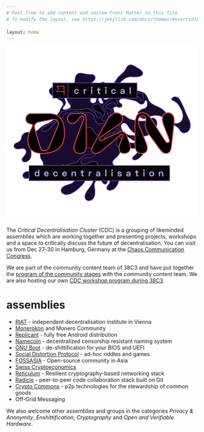 ```yaml
---
# Feel free to add content and custom Front Matter to this file.
# To modify the layout, see https://jekyllrb.com/docs/themes/#overriding-theme-defaults

layout: home
---
```


![Critical Decentralisation at 38C3](/assets/38c3-logo-full-cdc.svg)

The _Critical Decentralisation Cluster_ (CDC) is a grouping of likeminded assemblies which are working together and presenting projects, workshops and a space to critically discuss the future of decentralisation. You can visit us from Dec 27-30 in Hamburg, Germany at the [Chaos Communication Congress](https://en.wikipedia.org/wiki/Chaos_Communication_Congress#cite_note-47).

We are part of the community content team of 38C3 and have put together the [program of the community stages](https://content.events.ccc.de/cfp/38c3-community-stages/index.en.html) with the community content team. We are also hosting our own [CDC workshop program during 38C3](https://pretalx.riat.at/38c3/cfp).

# assemblies

* [RIAT](https://riat.ac.at) - independent decentralisation institute in Vienna
* [Monerokon](https://monerokon.com) and Monero Community
* [Replicant](https://replicant.us/) - fully free Android distribution
* [Namecoin](https://www.namecoin.org/) - decentralized censorship resistant naming system
* [GNU Boot](https://www.gnu.org/software/gnuboot/web/) - de-shittification for your BIOS and UEFI
* [Social Distortion Protocol](https://www.dist0rtion.com/) - ad-hoc riddles and games
* [FOSSASIA](https://fossasia.org) - Open-source community in Asia
* [Swiss Cryptoeconomics](https://events.ccc.de/congress/2023/hub/en/assembly/swiss_cryptoeconomics/)
* [Reticulum](https://reticulum.network/) - Resilient cryptography-based networking stack
* [Radicle](https://radicle.xyz/) - peer-to-peer code collaboration stack built on Git
* [Crypto Commons](https://www.crypto-commons.org/) - p2p technologies for the stewardship of common goods
* Off-Grid Messaging  

We also welcome other assemblies and groups in the categories _Privacy & Anonymity_, _Enshittification_, _Cryptography_ and _Open and Verifiable Hardware_.

<!-- You can find a list of other likeminded groups and projects in our [assembly index]() -->

